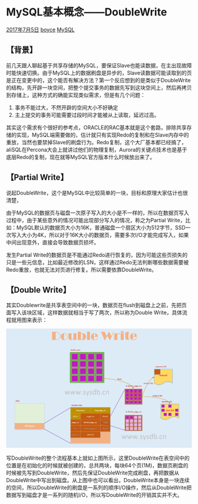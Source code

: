 # MySQL基本概念——DoubleWrite

 [2017年7月5日][0]  [boyce][1]  [MySQL][2]

## **【背景】**

前几天跟人聊起基于共享存储的MySQL，要保证Slave也能读数据，在主出现故障时能快速切换。由于MySQL上的数据刷盘是异步的，Slave读数据可能读取到的页是正在变更中的，这个能否有解决方法？第一个反应想到的是类似于DoubleWrite的结构，先开辟一块空间，把整个提交事务的数据先写到这块空间上，然后再拷贝到存储上，这种方式的确能实现类似需求，但是有几个问题：

1. 事务不能过大，不然开辟的空间大小不好确定
1. 主上提交的事务可能需要过段时间才能被从上读取，延迟过高。

其实这个需求有个很好的参考点，ORACLE的RAC基本就是这个套路，排除共享存储的实现，MySQL端需要做的，估计就只有实现Redo的复制和在Slave内存中的重放，当然也要禁掉Slave的刷盘行为。Redo复制，这个大厂基本都已经搞了，aliSQL在Percona大会上就讲过他们的物理复制，Aurora的关键点技术也是基于底层Redo的复制，现在就等MySQL官方版本什么时候放出来了。

## **【Partial Write】**

说起DoubleWrite，这个是MySQL中比较简单的一块，目标和原理大家估计也很清楚，

由于MySQL的数据页与磁盘一次原子写入的大小是不一样的，所以在数据页写入过程中，由于某些意外的情况可能出现部分写入的情况，称之为Partial Write，比如：MySQL默认的数据页大小为16K，普通磁盘一个扇区大小为512字节，SSD一次写入大小为4K，所以对于16K大小的数据页，需要多次I/O才能完成写入，如果中间出现意外，直接会导致数据页损坏。

发生Partial Write的数据页是不能通过Redo进行恢复的，因为可能这些页损失的只是一些元信息，比如最近修改的LSN，这样通过Redo无法判断哪些数据需要被Redo重放，也就无法对页进行修复。所以需要依靠DoubleWrite。

## **【Double Write】**

其实Doublewrite是共享表空间中的一块，数据页在flush到磁盘上之前，先把页面写入该块区域，这样数据就相当于写了两次，所以称为Double Write，具体流程就用图来表示：

![doublewrite][3]

写DoubleWrite的整个流程基本上就如上图所示，这里DoubleWrite在表空间中的位置是在初始化的时候就被创建的，总共两块，每块64个页(1M)，数据页刷盘的时候被先写到DoubleWrite，然后先保证DoubleWrite完成刷盘，再把数据从DoubleWrite中写出到磁盘。从上图中也可以看出，DoubleWrite本身是一块连续的空间，所以DoubleWrite的刷盘是一系列的顺序I/O操作，然后从DoubleWrite把数据写到磁盘才是一系列的随机I/O，所以写DoubleWrite的开销其实并不大。

[0]: http://www.sysdb.cn/index.php/2017/07/05/mysql_doublewrite/
[1]: http://www.sysdb.cn/index.php/author/boyce/
[2]: http://www.sysdb.cn/index.php/category/mysql/
[3]: ./img/201707doublewrite.png